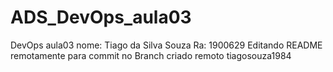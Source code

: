 # ADS_DevOps_aula03
DevOps aula03
nome: Tiago da Silva Souza
Ra: 1900629
Editando README remotamente para commit no Branch criado remoto 
tiagosouza1984
